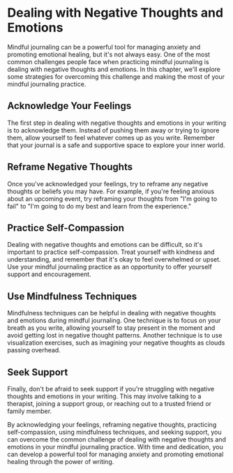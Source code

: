 Dealing with Negative Thoughts and Emotions
==========================================================================================================

Mindful journaling can be a powerful tool for managing anxiety and promoting emotional healing, but it's not always easy. One of the most common challenges people face when practicing mindful journaling is dealing with negative thoughts and emotions. In this chapter, we'll explore some strategies for overcoming this challenge and making the most of your mindful journaling practice.

Acknowledge Your Feelings
-------------------------

The first step in dealing with negative thoughts and emotions in your writing is to acknowledge them. Instead of pushing them away or trying to ignore them, allow yourself to feel whatever comes up as you write. Remember that your journal is a safe and supportive space to explore your inner world.

Reframe Negative Thoughts
-------------------------

Once you've acknowledged your feelings, try to reframe any negative thoughts or beliefs you may have. For example, if you're feeling anxious about an upcoming event, try reframing your thoughts from "I'm going to fail" to "I'm going to do my best and learn from the experience."

Practice Self-Compassion
------------------------

Dealing with negative thoughts and emotions can be difficult, so it's important to practice self-compassion. Treat yourself with kindness and understanding, and remember that it's okay to feel overwhelmed or upset. Use your mindful journaling practice as an opportunity to offer yourself support and encouragement.

Use Mindfulness Techniques
--------------------------

Mindfulness techniques can be helpful in dealing with negative thoughts and emotions during mindful journaling. One technique is to focus on your breath as you write, allowing yourself to stay present in the moment and avoid getting lost in negative thought patterns. Another technique is to use visualization exercises, such as imagining your negative thoughts as clouds passing overhead.

Seek Support
------------

Finally, don't be afraid to seek support if you're struggling with negative thoughts and emotions in your writing. This may involve talking to a therapist, joining a support group, or reaching out to a trusted friend or family member.

By acknowledging your feelings, reframing negative thoughts, practicing self-compassion, using mindfulness techniques, and seeking support, you can overcome the common challenge of dealing with negative thoughts and emotions in your mindful journaling practice. With time and dedication, you can develop a powerful tool for managing anxiety and promoting emotional healing through the power of writing.
